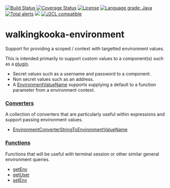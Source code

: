 [![Build Status](https://github.com/mP1/walkingkooka-environment/actions/workflows/build.yaml/badge.svg)](https://github.com/mP1/walkingkooka-environment/actions/workflows/build.yaml/badge.svg)
[![Coverage Status](https://coveralls.io/repos/github/mP1/walkingkooka-environment/badge.svg?branch=master)](https://coveralls.io/repos/github/mP1/walkingkooka-environment?branch=master)
[![License](https://img.shields.io/badge/License-Apache%202.0-blue.svg)](https://opensource.org/licenses/Apache-2.0)
[![Language grade: Java](https://img.shields.io/lgtm/grade/java/g/mP1/walkingkooka-environment.svg?logo=lgtm&logoWidth=18)](https://lgtm.com/projects/g/mP1/walkingkooka-environment/context:java)
[![Total alerts](https://img.shields.io/lgtm/alerts/g/mP1/walkingkooka-environment.svg?logo=lgtm&logoWidth=18)](https://lgtm.com/projects/g/mP1/walkingkooka-environment/alerts/)
![](https://tokei.rs/b1/github/mP1/walkingkooka-environment)
[![J2CL compatible](https://img.shields.io/badge/J2CL-compatible-brightgreen.svg)](https://github.com/mP1/j2cl-central)

# walkingkooka-environment
Support for providing a scoped / context with targetted environment values.

This is intended primarily to support custom values to a component(s) such as a [plugin](https://github.com/mP1/walkingkooka-plugin).

- Secret values such as a username and password to a component.
- Non secret values such as an address.
- A [EnvironmentValueName](https://github.com/mP1/walkingkooka-environment/blob/master/src/main/java/walkingkooka/environment/EnvironmentValueName.java) 
 supports supplying a default to a function parameter from a environment context.

### [Converters](https://github.com/mP1/walkingkooka-convert/blob/master/src/main/java/walkingkooka/convert/Converter.java)

A collection of converters that are particularly useful within expressions and support passing environment values.

- [EnvironmentConverterStringToEnvironmentValueName](https://github.com/mP1/walkingkooka-environment/tree/master/src/main/java/walkingkooka/environment/convert/EnvironmentConverterStringToEnvironmentValueName.java)


### [Functions](https://github.com/mP1/walkingkooka-tree/blob/master/src/main/java/walkingkooka/tree/expression/function/ExpressionFunction.java)

Functions that will be useful with terminal session or other similar general environment queries.

- [getEnv](https://github.com/mP1/walkingkooka-environment/tree/master/src/main/java/walkingkooka/environment/expression/function/EnvironmentExpressionFunctionGetEnv.java)
- [getUser](https://github.com/mP1/walkingkooka-environment/tree/master/src/main/java/walkingkooka/environment/expression/function/EnvironmentExpressionFunctionGetUser.java)
- [setEnv](https://github.com/mP1/walkingkooka-environment/tree/master/src/main/java/walkingkooka/environment/expression/function/EnvironmentExpressionFunctionSetEnv.java)
